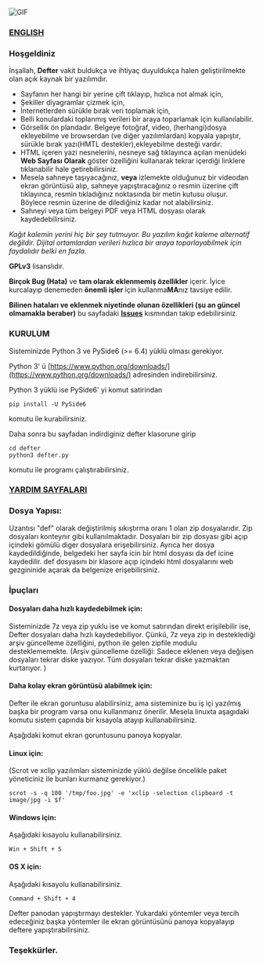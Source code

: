 ![GIF](https://raw.githubusercontent.com/erdincyz/gorseller/master/_defter/defter.gif)

### [ENGLISH](https://github.com/erdincyz/defter/blob/main/README_EN.md)

### Hoşgeldiniz
İnşallah, **Defter** vakit buldukça ve ihtiyaç duyuldukça halen geliştirilmekte olan açık kaynak bir yazılımdır. 

* Sayfanın her hangi bir yerine çift tıklayıp, hızlıca not almak için,
* Şekiller diyagramlar çizmek için,
* İnternetlerden sürükle bırak veri toplamak için,
* Belli konulardaki toplanmış verileri bir araya toparlamak için kullanılabilir.
* Görsellik ön plandadır. Belgeye fotoğraf, video, (herhangi)dosya ekleyebilme ve browserdan (ve diğer yazılımlardan) kopyala yapıştır, sürükle bırak yazı(HMTL destekler),ekleyebilme desteği vardır.
* HTML içeren yazi nesnelerini, nesneye sağ tıklayınca açılan menüdeki **Web Sayfası Olarak** göster özelliğini kullanarak tekrar içerdiği linklere tıklanabilir hale getirebilirsiniz.
* Mesela sahneye taşıyacağınız, **veya** izlemekte olduğunuz bir videodan ekran görüntüsü alıp, sahneye yapıştıracağınız o resmin üzerine çift tıklayınca, resmin tıkladığınız noktasında bir metin kutusu oluşur. Böylece resmin üzerine de dilediğiniz kadar not alabilirsiniz. 
* Sahneyi veya tüm belgeyi PDF veya HTML dosyası olarak kaydedebilirsiniz.

_Kağıt kalemin yerini hiç bir şey tutmuyor. Bu yazılım kağıt kaleme alternatif değildir. Dijital ortamlardan verileri hızlıca bir araya toparlayabilmek için faydalıdır belki en fazla._

**GPLv3** lisanslıdır.

**Birçok Bug (Hata)** ve **tam olarak eklenmemiş özellikler** içerir. İyice kurcalayıp denemeden **önemli işler** için kullanma**MA**nız tavsiye edilir.

**Bilinen hataları ve eklenmek niyetinde olunan özellikleri (şu an güncel olmamakla beraber)** bu sayfadaki **[Issues](https://github.com/erdincyz/defter/issues)** kısmından takip edebilirsiniz.

### KURULUM
Sisteminizde Python 3 ve PySide6 (>= 6.4) yüklü olması gerekiyor.

Python 3' ü [https://www.python.org/downloads/](https://www.python.org/downloads/) adresinden indirebilirsiniz.

Python 3 yüklü ise PySide6' yi komut satirindan
```
pip install -U PySide6

```
komutu ile kurabilirsiniz.

Daha sonra bu sayfadan indirdiginiz defter klasorune girip
```
cd defter
python3 defter.py
```
komutu ile programı çalıştırabilirsiniz.

### [YARDIM SAYFALARI](https://github.com/erdincyz/defter/wiki)

### Dosya Yapısı:
Uzantısı "def" olarak değiştirilmiş sıkıştırma oranı 1 olan zip dosyalarıdır. 
Zip dosyaları konteynır gibi kullanılmaktadır.
Dosyaları bir zip dosyası gibi açıp içindeki gömülü diger dosyalara erişebilirsiniz.
Ayrıca her dosya kaydedildiğinde, belgedeki her sayfa icin bir html dosyası da def icine kaydedilir.
def dosyasını bir klasore açıp içindeki html dosyalarını web gezgininide açarak da belgenize erişebilirsiniz.


### İpuçları

#### Dosyaları daha hızlı kaydedebilmek için:
Sisteminizde 7z veya zip yuklu ise ve komut satırından direkt erişilebilir ise, Defter dosyaları daha hızlı kaydedebiliyor.
Çünkü, 7z veya zip in desteklediği arşiv güncelleme özelliğini, python ile gelen zipfile modulu desteklememekte. 
(Arşiv güncelleme özelliği: Sadece eklenen veya değişen dosyaları tekrar diske yazıyor. Tüm dosyaları tekrar diske yazmaktan kurtarıyor. )

#### Daha kolay ekran görüntüsü alabilmek için:
Defter ile ekran goruntusu alabilirsiniz, ama sisteminize bu iş içi yazılmış başka bir program varsa
onu kullanmanız önerilir. 
Mesela linuxta aşagıdaki komutu sistem çapında bir kısayola atayıp kullanabilirsiniz.

Aşağıdaki komut ekran goruntusunu panoya kopyalar. 

#### Linux için:

(Scrot ve xclip yazılımları sisteminizde yüklü değilse öncelikle paket yöneticiniz ile bunları kurmanız gerekiyor.)
```
scrot -s -q 100 '/tmp/foo.jpg' -e 'xclip -selection clipboard -t image/jpg -i $f'
```
#### Windows için: 

Aşağıdaki kısayolu kullanabilirsiniz.
```
Win + Shift + S
```
#### OS X için:

Aşağıdaki kısayolu kullanabilirsiniz.
```
Command + Shift + 4
```
Defter panodan yapıştırmayı destekler. Yukardaki yöntemler veya tercih edeceğiniz başka yöntemler ile ekran görüntüsünü panoya kopyalayıp deftere yapıştırabilirsiniz.


### Teşekkürler.
